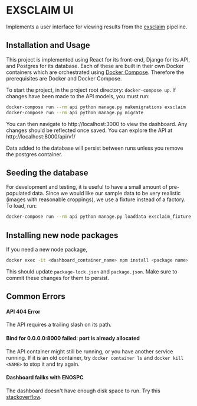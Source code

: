 # EXSCLAIM UI

Implements a user interface for viewing results from the [exsclaim](https://github.com/MaterialEyes/exsclaim) pipeline.


## Installation and Usage

This project is implemented using React for its front-end, Django for its API, and Postgres for its database. Each of these are built in their own Docker containers which are orchestrated using [Docker Compose](https://docs.docker.com/compose/install/). Therefore the prerequisites are Docker and Docker Compose. 

To start the project, in the project root directory: `docker-compose up`. If changes have been made to the API models, you must run: 
```bash
docker-compose run --rm api python manage.py makemigrations exsclaim
docker-compose run --rm api python manage.py migrate
```

You can then navigate to http://localhost:3000 to view the dashboard. Any changes should be reflected once saved. You can explore the API at http://localhost:8000/api/v1/

Data added to the database will persist between runs unless you remove the postgres container. 

## Seeding the database

For development and testing, it is useful to have a small amount of pre-populated data. Since we would like our sample data to be very realistic (images with reasonable croppings), we use a fixture instead of a factory. To load, run:
```bash
docker-compose run --rm api python manage.py loaddata exsclaim_fixture.json
```

## Installing new node packages

If you need a new node package,
```bash
docker exec -it <dashboard_container_name> npm install <package name>
```
This should update `package-lock.json` and `package.json`. Make sure to commit these changes for them to persist. 

## Common Errors

#### API 404 Error
The API requires a trailing slash on its path. 

#### Bind for 0.0.0.0:8000 failed: port is already allocated
The API container might still be running, or you have another service running. If it is an old container, try `docker container ls` and `docker kill <NAME>` to stop it and try again.

#### Dashboard failks with ENOSPC
The dashboard doesn't have enough disk space to run. Try this [stackoverflow](https://stackoverflow.com/questions/22475849/node-js-what-is-enospc-error-and-how-to-solve).